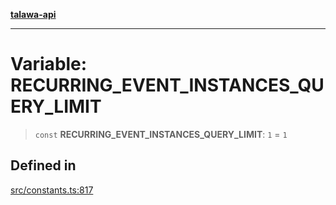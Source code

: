 [**talawa-api**](../../README.md)

***

# Variable: RECURRING\_EVENT\_INSTANCES\_QUERY\_LIMIT

> `const` **RECURRING\_EVENT\_INSTANCES\_QUERY\_LIMIT**: `1` = `1`

## Defined in

[src/constants.ts:817](https://github.com/Suyash878/talawa-api/blob/e4413cec641a837926071678fed3c7f67234e31e/src/constants.ts#L817)
